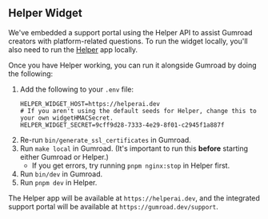 ## Helper Widget

We've embedded a support portal using the Helper API to assist Gumroad creators with platform-related questions. To run the widget locally, you'll also need to run the [Helper](https://github.com/antiwork/helper) app locally.

Once you have Helper working, you can run it alongside Gumroad by doing the following:

1. Add the following to your `.env` file:
   ```
   HELPER_WIDGET_HOST=https://helperai.dev
   # If you aren't using the default seeds for Helper, change this to your own widgetHMACSecret.
   HELPER_WIDGET_SECRET=9cff9d28-7333-4e29-8f01-c2945f1a887f
   ```
2. Re-run `bin/generate_ssl_certificates` in Gumroad.
3. Run `make local` in Gumroad. (It's important to run this **before** starting either Gumroad or Helper.)
   - If you get errors, try running `pnpm nginx:stop` in Helper first.
4. Run `bin/dev` in Gumroad.
5. Run `pnpm dev` in Helper.

The Helper app will be available at `https://helperai.dev`, and the integrated support portal will be available at `https://gumroad.dev/support`.
